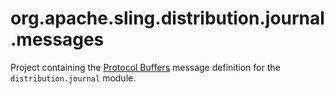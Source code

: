 org.apache.sling.distribution.journal.messages
===============================================

Project containing the [Protocol Buffers](https://developers.google.com/protocol-buffers) message definition for the `distribution.journal` module.